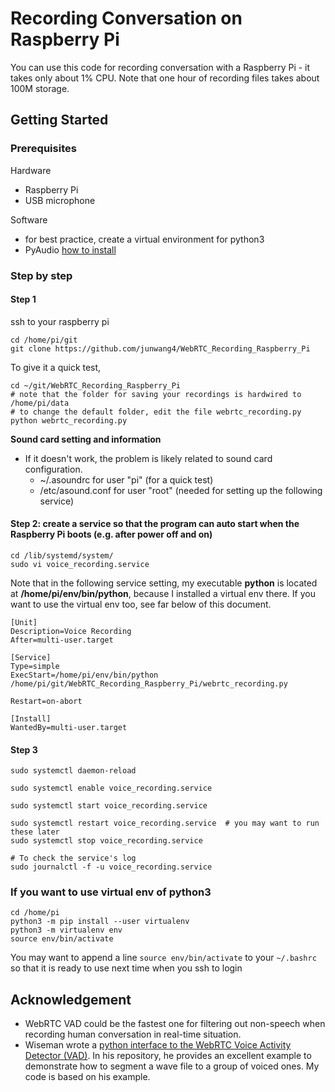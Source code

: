 # Recording Conversation on Raspberry Pi

You can use this code for recording conversation with a Raspberry Pi - it takes only about 1% CPU.
Note that one hour of recording files takes about 100M storage.

## Getting Started
### Prerequisites
Hardware
* Raspberry Pi
* USB microphone

Software
* for best practice, create a virtual environment for python3
* PyAudio [how to install](https://people.csail.mit.edu/hubert/pyaudio/)

### Step by step
#### Step 1
ssh to your raspberry pi
```
cd /home/pi/git
git clone https://github.com/junwang4/WebRTC_Recording_Raspberry_Pi
```
To give it a quick test,
```
cd ~/git/WebRTC_Recording_Raspberry_Pi
# note that the folder for saving your recordings is hardwired to /home/pi/data
# to change the default folder, edit the file webrtc_recording.py
python webrtc_recording.py
```

**Sound card setting and information**
* If it doesn't work, the problem is likely related to sound card configuration.
   - ~/.asoundrc for user "pi" (for a quick test)
   - /etc/asound.conf for user "root"  (needed for setting up the following service)

#### Step 2: create a service so that the program can auto start when the Raspberry Pi boots (e.g. after power off and on)
```
cd /lib/systemd/system/
sudo vi voice_recording.service
```

Note that in the following service setting, my executable **python** is located at **/home/pi/env/bin/python**, because I installed a virtual env there. If you want to use the virtual env too, see far below of this document.

```
[Unit]
Description=Voice Recording
After=multi-user.target

[Service]
Type=simple
ExecStart=/home/pi/env/bin/python /home/pi/git/WebRTC_Recording_Raspberry_Pi/webrtc_recording.py

Restart=on-abort

[Install]
WantedBy=multi-user.target
```

#### Step 3
```
sudo systemctl daemon-reload

sudo systemctl enable voice_recording.service

sudo systemctl start voice_recording.service

sudo systemctl restart voice_recording.service  # you may want to run these later
sudo systemctl stop voice_recording.service

# To check the service's log
sudo journalctl -f -u voice_recording.service
```

### If you want to use virtual env of python3
```
cd /home/pi
python3 -m pip install --user virtualenv
python3 -m virtualenv env
source env/bin/activate
```
You may want to append a line `source env/bin/activate` to your `~/.bashrc` so that it is ready to use next time when you ssh to login


## Acknowledgement
* WebRTC VAD could be the fastest one for filtering out non-speech when recording human conversation in real-time situation.
* Wiseman wrote a [python interface to the WebRTC Voice Activity Detector (VAD)](https://github.com/wiseman/py-webrtcvad). In his repository, he provides an excellent example to demonstrate how to segment a wave file to a group of voiced ones.  My code is based on his example.
